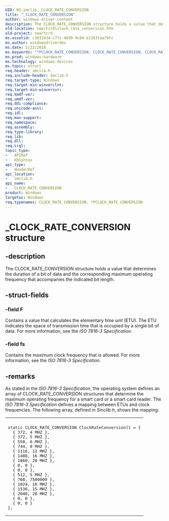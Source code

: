 ```yaml
---
UID: NS:smclib._CLOCK_RATE_CONVERSION
title: "_CLOCK_RATE_CONVERSION"
author: windows-driver-content
description: The CLOCK_RATE_CONVERSION structure holds a value that determines the duration of a bit of data and the corresponding maximum operating frequency that accompanies the indicated bit length.
old-location: smartcrd\clock_rate_conversion.htm
old-project: smartcrd
ms.assetid: c3011034-c77c-4699-9c04-b1163faa79fc
ms.author: windowsdriverdev
ms.date: 2/22/2018
ms.keywords: "*PCLOCK_RATE_CONVERSION, CLOCK_RATE_CONVERSION, CLOCK_RATE_CONVERSION structure [Smart Card Reader Devices], PCLOCK_RATE_CONVERSION, PCLOCK_RATE_CONVERSION structure pointer [Smart Card Reader Devices], _CLOCK_RATE_CONVERSION, scstruct_260d5a02-28d8-4ef4-ac2a-e81d3ac2814a.xml, smartcrd.clock_rate_conversion, smclib/CLOCK_RATE_CONVERSION, smclib/PCLOCK_RATE_CONVERSION"
ms.prod: windows-hardware
ms.technology: windows-devices
ms.topic: struct
req.header: smclib.h
req.include-header: Smclib.h
req.target-type: Windows
req.target-min-winverclnt: 
req.target-min-winversvr: 
req.kmdf-ver: 
req.umdf-ver: 
req.ddi-compliance: 
req.unicode-ansi: 
req.idl: 
req.max-support: 
req.namespace: 
req.assembly: 
req.type-library: 
req.lib: 
req.dll: 
req.irql: 
topic_type:
-	APIRef
-	kbSyntax
api_type:
-	HeaderDef
api_location:
-	smclib.h
api_name:
-	CLOCK_RATE_CONVERSION
product: Windows
targetos: Windows
req.typenames: CLOCK_RATE_CONVERSION, *PCLOCK_RATE_CONVERSION
---
```


# _CLOCK_RATE_CONVERSION structure


## -description


The CLOCK_RATE_CONVERSION structure holds a value that determines the duration of a bit of data and the corresponding maximum operating frequency that accompanies the indicated bit length. 


## -struct-fields




### -field F

Contains a value that calculates the elementary time unit (ETU). The ETU indicates the space of transmission time that is occupied by a single bit of data. For more information, see the <i>ISO 7816-3 Specification</i>. 


### -field fs

Contains the maximum clock frequency that is allowed.  For more information, see the <i>ISO 7816-3 Specification</i>. 


## -remarks



As stated in the <i>ISO 7816-3 Specification</i>, the operating system defines an array of CLOCK_RATE_CONVERSION structures that determine the maximum operating frequency for a smart card or a smart card reader. The <i>ISO 7816-3 Specification</i> defines a mapping between ETUs and clock frequencies. The following array, defined in <i>Smclib.h</i>, shows the mapping:

<div class="code"><span codelanguage=""><table>
<tr>
<th></th>
</tr>
<tr>
<td>
<pre>static CLOCK_RATE_CONVERSION ClockRateConversion[] = {
  { 372, 4 MHZ }, 
  { 372, 5 MHZ }, 
  { 558, 6 MHZ }, 
  { 744, 8 MHZ }, 
  { 1116, 12 MHZ }, 
  { 1488, 16 MHZ },
  { 1860, 20 MHZ },
  { 0, 0 },
  { 0, 0 },
  { 512, 5 MHZ },
  { 768, 7500000 },
  { 1024, 10 MHZ },
  { 1536, 15 MHZ },
  { 2048, 20 MHZ },
  { 0, 0 },
  { 0, 0 }
}; </pre>
</td>
</tr>
</table></span></div>


